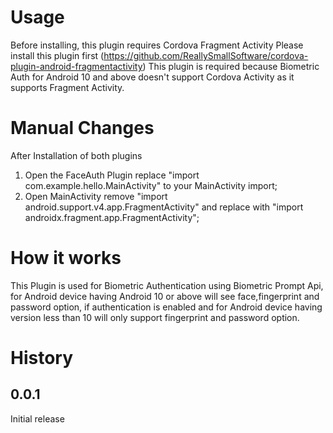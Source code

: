 # Usage
Before installing, this plugin requires Cordova Fragment Activity
Please install this plugin first (https://github.com/ReallySmallSoftware/cordova-plugin-android-fragmentactivity)
This plugin is required because Biometric Auth for Android 10 and above doesn't support Cordova Activity as it supports Fragment Activity.


# Manual Changes
After Installation of both plugins
1. Open the FaceAuth Plugin replace "import com.example.hello.MainActivity" to your MainActivity import;
2. Open MainActivity remove "import android.support.v4.app.FragmentActivity" and replace with "import androidx.fragment.app.FragmentActivity";

# How it works
This Plugin is used for Biometric Authentication using Biometric Prompt Api, for Android device having Android 10 or above will see face,fingerprint and password option, if authentication is enabled and for Android device having version less than 10 will only support fingerprint and password option.

# History
## 0.0.1
Initial release
